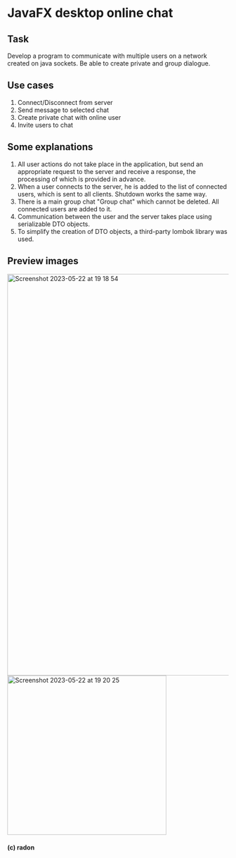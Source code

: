 # JavaFX desktop online chat

## Task 
Develop a program to communicate with multiple users on a network created on java sockets. 
Be able to create private and group dialogue.

## Use cases
1) Connect/Disconnect from server
2) Send message to selected chat
3) Create private chat with online user
4) Invite users to chat

## Some explanations
1) All user actions do not take place in the application, but send an appropriate request to the server and receive a response, the processing of which is provided in advance.
2) When a user connects to the server, he is added to the list of connected users, which is sent to all clients. Shutdown works the same way.
3) There is a main group chat "Group chat" which cannot be deleted. All connected users are added to it.
4) Communication between the user and the server takes place using serializable DTO objects.
5) To simplify the creation of DTO objects, a third-party lombok library was used.

## Preview images
<img width="912" alt="Screenshot 2023-05-22 at 19 18 54" src="https://github.com/radonious/term-4-course-work/assets/67727902/9b262f53-d123-467a-8311-664c8d6190c5">
<img width="362" alt="Screenshot 2023-05-22 at 19 20 25" src="https://github.com/radonious/term-4-course-work/assets/67727902/89953656-d3ab-4d35-8c2c-7bfdca8293fe">

#### (c) radon
